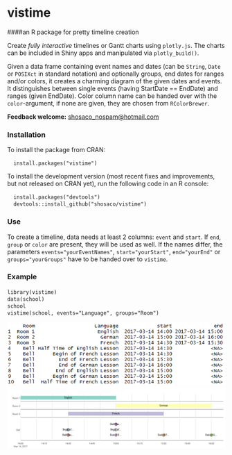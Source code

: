 # vistime
####an R package for pretty timeline creation

Create _fully interactive_ timelines or Gantt charts using `plotly.js`. The charts can be included in Shiny apps and manipulated via `plotly_build()`.

Given a data frame containing event names and dates (can be `String`, `Date` or `POSIXct` in standard notation) and optionally groups, end dates for ranges and/or colors, it creates a charming diagram of the given dates and events. It distinguishes between single events (having StartDate == EndDate) and ranges (given EndDate). Color column name can be handed over with the `color`-argument, if none are given, they are chosen from `RColorBrewer`.

**Feedback welcome:** shosaco_nospam@hotmail.com  

    

### Installation

To install the package from CRAN:

```{r}
  install.packages("vistime")
```

To install the development version (most recent fixes and improvements, but not released on CRAN yet), run the following code in an R console:
```{r}
  install.packages("devtools")
  devtools::install_github("shosaco/vistime")
```
     

### Use

To create a timeline, data needs at least 2 columns: `event` and `start`. If `end`, `group` or `color` are present, they will be used as well. If the names differ, the parameters `events="yourEventNames"`, `start="yourStart"`, `end="yourEnd"` or `groups="yourGroups"` have to be handed over to `vistime`.

### Example
```{r}
library(vistime)
data(school)
school
vistime(school, events="Language", groups="Room")
```
    
      

![](inst/img/ex1data.png)
![](inst/img/ex1.png)
 
  



